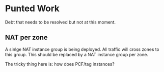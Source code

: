 # Punted Work

Debt that needs to be resolved but not at this moment.

## NAT per zone

A sinlge NAT instance group is being deployed. All traffic will cross zones to this group. This should be replaced by a NAT instance group per zone.

The tricky thing here is: how does PCF/tag instances?